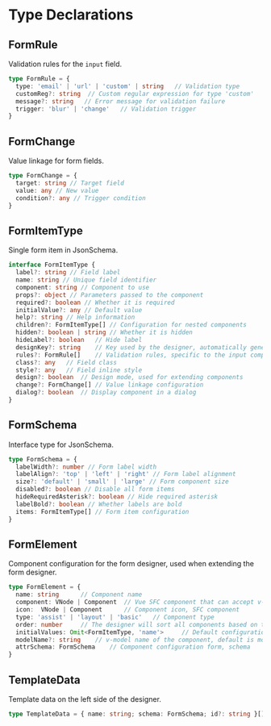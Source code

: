 # Type Declarations
## FormRule

Validation rules for the `input` field.

```ts
type FormRule = {
  type: 'email' | 'url' | 'custom' | string   // Validation type
  customReg?: string  // Custom regular expression for type 'custom'
  message?: string   // Error message for validation failure
  trigger: 'blur' | 'change'   // Validation trigger
}
```

## FormChange

Value linkage for form fields.

```ts
type FormChange = {
  target: string // Target field
  value: any // New value
  condition?: any // Trigger condition
}
```

## FormItemType

Single form item in JsonSchema.

```ts
interface FormItemType {
  label?: string // Field label
  name: string // Unique field identifier
  component: string // Component to use
  props?: object // Parameters passed to the component
  required?: boolean // Whether it is required
  initialValue?: any // Default value
  help?: string // Help information
  children?: FormItemType[] // Configuration for nested components
  hidden?: boolean | string // Whether it is hidden
  hideLabel?: boolean   // Hide label
  designKey?: string    // Key used by the designer, automatically generated
  rules?: FormRule[]    // Validation rules, specific to the input component
  class?: any   // Field class
  style?: any   // Field inline style
  design?: boolean  // Design mode, used for extending components
  change?: FormChange[] // Value linkage configuration
  dialog?: boolean  // Display component in a dialog
}
```

## FormSchema

Interface type for JsonSchema.

```ts
type FormSchema = {
  labelWidth?: number // Form label width
  labelAlign?: 'top' | 'left' | 'right' // Form label alignment
  size?: 'default' | 'small' | 'large' // Form component size
  disabled?: boolean // Disable all form items
  hideRequiredAsterisk?: boolean // Hide required asterisk
  labelBold?: boolean // Whether labels are bold
  items: FormItemType[] // Form item configuration
}
```

## FormElement

Component configuration for the form designer, used when extending the form designer.

```ts
type FormElement = {
  name: string      // Component name
  component: VNode | Component  // Vue SFC component that can accept v-model
  icon:  VNode | Component      // Component icon, SFC component
  type: 'assist' | 'layout' | 'basic'   // Component type
  order: number     // The designer will sort all components based on the order
  initialValues: Omit<FormItemType, 'name'>     // Default configuration when dragging and dropping components
  modelName?: string    // v-model name of the component, default is modelValue
  attrSchema: FormSchema    // Component configuration form, schema
}
```

## TemplateData

Template data on the left side of the designer.

```ts
type TemplateData = { name: string; schema: FormSchema; id?: string }[]
```
